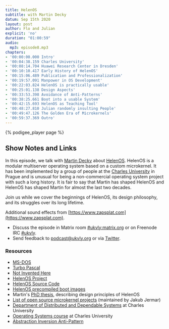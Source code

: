 ```yaml
---
title: HelenOS
subtitle: with Martin Decky
datum: Sep 15th 2020
layout: post
author: Flo and Julian
explicit: 'no'
duration: "01:00:59"
audio:
  mp3: episode8.mp3
chapters:
- '00:00:00.000 Intro'
- '00:04:38.159 Charles University'
- '00:08:14.704 Huawei Research Center in Dresden'
- '00:10:10.417 Early History of HelenOS'
- '00:15:06.489 Publication and Professionalization'
- '00:19:57.091 Manpower in OS Development'
- '00:22:03.824 HelenOS is practically usable'
- '00:25:01.138 Design Aspects'
- '00:33:53.398 Avoidance of Anti-Patterns'
- '00:38:25.661 Boot into a usable System'
- '00:42:15.693 HelenOS as Teaching Tool'
- '00:48:27.810 Julian randomly insulting People'
- '00:49:47.126 The Golden Era of Microkernels'
- '00:59:37.369 Outro'
---
```


{% podigee_player page %}

## Show Notes and Links

In this episode, we talk with [Martin Decky](https://twitter.com/mdecky)
about [HelenOS](http://www.helenos.org/). HelenOS is a modular
multiserver operating system based on a custom microkernel. It has
been implemented by a group of people at the [Charles
University](https://cuni.cz/) in Prague and is unusual for being a
non-commercial operating system project with such a long history. It
is fair to say that Martin has shaped HelenOS and HelenOS has shaped
Martin for almost the last two decades.

Join us while we cover the beginnings of HelenOS, its design
philosophy, and its struggles over its long lifetime.

Additional sound effects from [https://www.zapsplat.com](https://www.zapsplat.com).

* Discuss the episode in Matrix room [#ukvly:matrix.org](https://app.element.io/#/room/#ukvly:matrix.org) or on Freenode IRC [#ukvly](https://webchat.freenode.net/).
* Send feedback to podcast@ukvly.org or via [Twitter](https://twitter.com/ukvly).

### Resources

- [MS-DOS](https://en.wikipedia.org/wiki/MS-DOS)
- [Turbo Pascal](https://en.wikipedia.org/wiki/Turbo_Pascal)
- [Not Invented Here](https://en.wikipedia.org/wiki/Not_invented_here)
- [HelenOS Project](http://www.helenos.org/)
- [HelenOS Source Code](https://github.com/HelenOS/)
- [HelenOS precompiled boot images](http://www.helenos.org/wiki/Download)
- Martin's [PhD thesis](http://www.decky.cz/vitae/decky-phd-thesis.pdf), describing design principles of HelenOS
- [List of open source microkernel projects](http://www.microkernel.info/) (maintained by Jakub Jermar)
- [Department of Distributed and Dependable Systems](https://d3s.mff.cuni.cz/) at Charles University
- [Operating Systems course](https://d3s.mff.cuni.cz/teaching/nswi004/) at Charles University
- [Abstraction Inversion Anti-Pattern](https://en.wikipedia.org/wiki/Abstraction_inversion)
